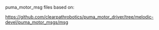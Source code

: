 puma_motor_msg files based on: 

https://github.com/clearpathrobotics/puma_motor_driver/tree/melodic-devel/puma_motor_msgs/msg